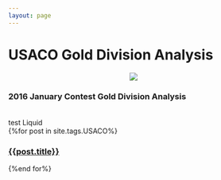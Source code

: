```yaml
---
layout: page
---
```

<head>
<link rel="stylesheet" type="text/css" href="https://markchenyutian.github.io/Markchen_Blog/Asset/css/Unified_Style.css">
</head>

# USACO Gold Division Analysis
<center><img src="https://markchenyutian.github.io/Markchen_Blog/Asset/USACO_Banner.png"></center>

<a herf="window.open('https://markchenyutian.github.io/Markchen_Blog/2020/10/04/USACO-2016-Jan-Gold-Analysis.html">
<div class="card">
  <div class="title_container">
    <h3>2016 January Contest Gold Division Analysis</h3>
  </div>
</div>
</a>

<br>
test Liquid

<div>
  {%for post in site.tags.USACO%}
    <a href={{ site.baseurl }}{{ post.url }}>
    <div class="card">
      <div class="title_container">
        <h3>{{post.title}}</h3>
      </div>
    </div>
    </a>
  {%end for%}
</div>
